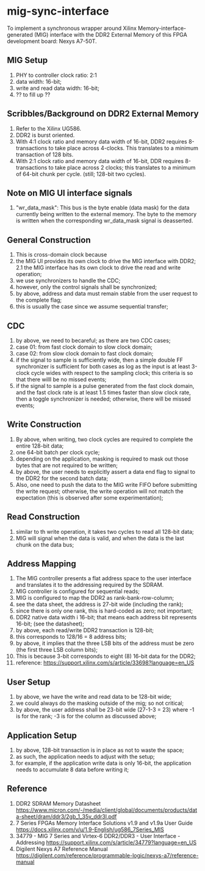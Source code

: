 # mig-sync-interface

To implement a synchronous wrapper around Xilinx Memory-interface-generated (MIG) interface with the DDR2 External Memory of this FPGA development board: Nexys A7-50T. 

## MIG Setup

1. PHY to controller clock ratio: 2:1
2. data width: 16-bit;
3. write and read data width: 16-bit;
4. ?? to fill up ??

## Scribbles/Background on DDR2 External Memory

1. Refer to the Xilinx UG586.
2. DDR2 is burst oriented.
3. With 4:1 clock ratio and memory data width of 16-bit, DDR2 requires 8-transactions to take place across 4-clocks. This translates to a minimum transaction of 128 bits.
4. With 2:1 clock ratio and memory data width of 16-bit, DDR requires 8-transactions to take place across 2 clocks; this translates to a minimum of 64-bit chunk per cycle. (still; 128-bit two cycles).

## Note on MIG UI interface signals

1. "wr_data_mask": This bus is the byte enable (data mask) for the data currently being written to the external memory. The byte to the memory is written when the corresponding wr_data_mask signal is deasserted.

## General Construction

1. This is cross-domain clock because 
2. the MIG UI provides its own clock to drive the MIG interface with DDR2;
2.1 the MIG interface has its own clock to drive the read and write operation;
3. we use synchronizers to handle the CDC;
4. however, only the control signals shall be synchronized;
5. by above, address and data must remain stable from the user request to the complete flag;
6. this is usually the case since we assume sequential transfer;

## CDC

1. by above, we need to becareful; as there are two CDC cases;
2. case 01: from fast clock domain to slow clock domain;
3. case 02: from slow clock domain to fast clock domain;
4. if the signal to sample is sufficiently wide, then a simple double FF synchronizer
    is sufficient for both cases as log as the input is at least 3-clock cycle wides with respect to the sampling clock;
    this criteria is so that there willl be no missed events; 
5. if the signal to sample is a pulse generated from the fast clock domain, and the fast clock rate is at least 1.5 times 
    faster than slow clock rate, then a toggle synchronizer is needed; otherwise, there will be missed events; 

## Write Construction

1. By above, when writing, two clock cycles are required to complete the entire 128-bit data;
2. one 64-bit batch per clock cycle;
3. depending on the application, masking is required to mask out those bytes that are not required to be written;
4. by above, the user needs to explicitly assert a data end flag to signal to the DDR2 for the second batch data;
5. Also, one need to push the data to the MIG write FIFO before submitting the write request; otherwise, the write operation will not match the expectation (this is observed after some experimentation); 

## Read Construction

1. similar to th write operation, it takes two cycles to read all 128-bit data;
2. MIG will signal when the data is valid, and when the data is the last chunk on the data bus;

## Address Mapping

1. The MIG controller presents a flat address space to the user interface and translates it to the addressing required by the SDRAM.
2. MIG controller is configured for sequential reads;
3. MIG is configured to map the DDR2 as rank-bank-row-column;
4. see the data sheet, the address is 27-bit wide (including the rank); 
5. since there is only one rank, this is hard-coded as zero; not important;
6. DDR2 native data width i 16-bit; that means each address bit represents 16-bit; (see the datasheet);
7. by above, each read/write DDR2 transaction is 128-bit;
8. this corresponds to 128/16 = 8 address bits;
9. by above, it implies that the three LSB bits of the address must be zero (the first three LSB column bits);
10. This is because 3-bit corresponds to eight (8) 16-bit data for the DDR2;
11. reference: https://support.xilinx.com/s/article/33698?language=en_US

## User Setup

1. by above, we have the write and read data to be 128-bit wide;
2. we could always do the masking outside of the mig; so not critical;
3. by above, the user address shall be 23-bit wide (27-1-3 = 23) where -1 is for the rank; -3 is for the column as discussed above;

## Application Setup

1. by above, 128-bit transaction is in place as not to waste the space;
2. as such, the application needs to adjust with the setup;
3. for example, if the application write data is only 16-bit, the application needs to accumulate 8 data before writing it;


## Reference

1. DDR2 SDRAM Memory Datasheet https://www.micron.com/-/media/client/global/documents/products/data-sheet/dram/ddr3/2gb_1_35v_ddr3l.pdf
2. 7 Series FPGAs Memory Interface Solutions v1.9 and v1.9a User Guide https://docs.xilinx.com/v/u/1.9-English/ug586_7Series_MIS
3. 34779 - MIG 7 Series and Virtex-6 DDR2/DDR3 - User Interface - Addressing https://support.xilinx.com/s/article/34779?language=en_US
4. Digilent Nexys A7 Reference Manual https://digilent.com/reference/programmable-logic/nexys-a7/reference-manual


